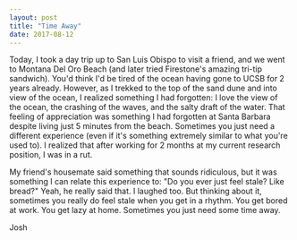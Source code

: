 ```yaml
---
layout: post
title: "Time Away"
date: 2017-08-12
---
```


Today, I took a day trip up to San Luis Obispo to visit a friend, and we went to Montana Del Oro Beach (and later tried Firestone's amazing tri-tip sandwich). You'd think I'd be tired of the ocean having gone to UCSB for 2 years already. However, as I trekked to the top of the sand dune and into view of the ocean, I realized something I had forgotten: I love the view of the ocean, the crashing of the waves, and the salty draft of the water. That feeling of appreciation was something I had forgotten at Santa Barbara despite living just 5 minutes from the beach. Sometimes you just need a different experience (even if it's something extremely similar to what you're used to). I realized that after working for 2 months at my current research position, I was in a rut. 

My friend's housemate said something that sounds ridiculous, but it was something I can relate this experience to: "Do you ever just feel stale? Like bread?" Yeah, he really said that. I laughed too. But thinking about it, sometimes you really do feel stale when you get in a rhythm. You get bored at work. You get lazy at home. Sometimes you just need some time away.

Josh
